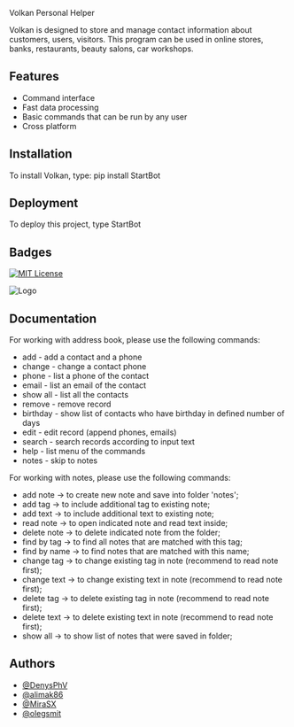 <!-- @format -->

Volkan Personal Helper

Volkan is designed to store and manage contact information about customers, users, visitors. This program can be used in online stores, banks, restaurants, beauty salons, car workshops.

## Features

- Command interface
- Fast data processing
- Basic commands that can be run by any user
- Cross platform

## Installation

To install Volkan, type: pip install StartBot

## Deployment

To deploy this project, type StartBot

## Badges

[![MIT License](https://img.shields.io/badge/License-MIT-green.svg)](https://choosealicense.com/licenses/mit/)

![Logo](https://github.com/DenysPhV/project_team_10/blob/main/project_team_10/Volkan.png)

## Documentation

For working with address book, please use the following commands:

- add - add a contact and a phone
- change - change a contact phone
- phone - list a phone of the contact
- email - list an email of the contact
- show all - list all the contacts
- remove - remove record
- birthday - show list of contacts who have birthday in defined number of days
- edit - edit record (append phones, emails)
- search - search records according to input text
- help - list menu of the commands
- notes - skip to notes

For working with notes, please use the following commands:

- add note -> to create new note and save into folder 'notes';
- add tag -> to include additional tag to existing note;
- add text -> to include additional text to existing note;
- read note -> to open indicated note and read text inside;
- delete note -> to delete indicated note from the folder;
- find by tag -> to find all notes that are matched with this tag;
- find by name -> to find notes that are matched with this name;
- change tag -> to change existing tag in note (recommend to read note first);
- change text -> to change existing text in note (recommend to read note first);
- delete tag -> to delete existing tag in note (recommend to read note first);
- delete text -> to delete existing text in note (recommend to read note first);
- show all -> to show list of notes that were saved in folder;

## Authors

- [@DenysPhV](https://github.com/DenysPhV)
- [@alimak86](https://github.com/alimak86)
- [@MiraSX](https://github.com/MiraSX)
- [@olegsmit](https://github.com/olegsmit)
